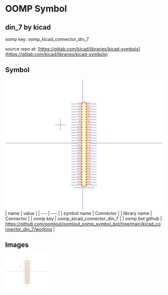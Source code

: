 # OOMP Symbol  
## din_7  by kicad  
  
oomp key: oomp_kicad_connector_din_7  
  
source repo at: [https://gitlab.com/kicad/libraries/kicad-symbols](https://gitlab.com/kicad/libraries/kicad-symbols)  
## Symbol  
  
[![working.png](working_600.png)](working.png)  
| name | value | 
| --- | --- | 
| symbol name | Connector | 
| library name | Connector | 
| oomp key | oomp_kicad_connector_din_7 | 
| oomp bot github | https://github.com/oomlout/oomlout_oomp_symbol_bot/tree/main/kicad_connector_din_7/working | 
## Images  
  
[![working.png](working_140.png)](working.png)  
